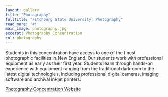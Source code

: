 ```yaml
---
layout: gallery
title: "Photography"
fulltitle: "Fitchburg State University: Photography"
read_more: '#!'
main_image: photography.jpg
excerpt: Photography Concentration
col: photography
---
```

Students in this concentration have access to one of the finest photographic facilities in New England. Our students work with professional equipment as early as their first year. Students learn through hands-on experience with equipment ranging from the traditional darkroom to the latest digital technologies, including professional digital cameras, imaging software and archival inkjet printers.

[Photography Concentration Website](http://www.fitchburgstate.edu/academics/undergraduate/undergraduate-day-programs/communications-media/communications-media-photography-concentration/)
